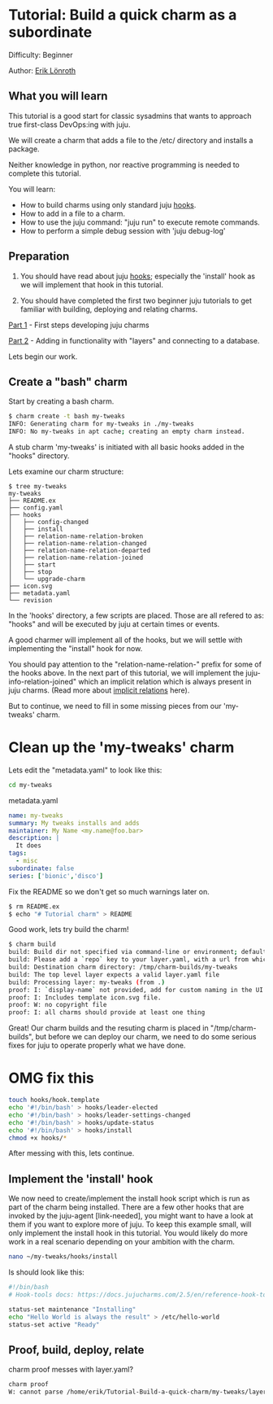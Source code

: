 # Tutorial: Build a quick charm as a subordinate

Difficulty: Beginner

Author: [Erik Lönroth](http://eriklonroth.wordpress.com)

## What you will learn
This tutorial is a good start for classic sysadmins that wants to approach true first-class DevOps:ing with juju.

We will create a charm that adds a file to the /etc/ directory and installs a package.

Neither knowledge in python, nor reactive programming is needed to complete this tutorial.

You will learn:

* How to build charms using only standard juju [hooks].
* How to add in a file to a charm.
* How to use the juju command: "juju run" to execute remote commands.
* How to perform a simple debug session with 'juju debug-log'

## Preparation
1. You should have read about juju [hooks]; especially the 'install' hook as we will implement that hook in this tutorial.

2. You should have completed the first two beginner juju tutorials to get familiar with building, deploying and relating charms.

[Part 1] - First steps developing juju charms

[Part 2] - Adding in functionality with "layers" and connecting to a database.

Lets begin our work.

## Create a "bash" charm
Start by creating a bash charm.

```bash
$ charm create -t bash my-tweaks
INFO: Generating charm for my-tweaks in ./my-tweaks
INFO: No my-tweaks in apt cache; creating an empty charm instead.
```

A stub charm 'my-tweaks' is initiated with all basic hooks added in the "hooks" directory.

Lets examine our charm structure:
```
$ tree my-tweaks
my-tweaks
├── README.ex
├── config.yaml
├── hooks
│   ├── config-changed
│   ├── install
│   ├── relation-name-relation-broken
│   ├── relation-name-relation-changed
│   ├── relation-name-relation-departed
│   ├── relation-name-relation-joined
│   ├── start
│   ├── stop
│   └── upgrade-charm
├── icon.svg
├── metadata.yaml
└── revision
```
In the 'hooks' directory, a few scripts are placed. Those are all refered to as: "hooks" and will be executed by juju at certain times or events.

A good charmer will implement all of the hooks, but we will settle with implementing the "install" hook for now.

You should pay attention to the "relation-name-relation-" prefix for some of the hooks above. In the next part of this tutorial, we will implement the juju-info-relation-joined" which an implicit relation which is always present in juju charms. (Read more about [implicit relations] here).

But to continue, we need to fill in some missing pieces from our 'my-tweaks' charm.

# Clean up the 'my-tweaks' charm
Lets edit the "metadata.yaml" to look like this:
```bash
cd my-tweaks
```
metadata.yaml
```yaml
name: my-tweaks
summary: My tweaks installs and adds
maintainer: My Name <my.name@foo.bar>
description: |
  It does
tags:
  - misc
subordinate: false
series: ['bionic','disco']

```
Fix the README so we don't get so much warnings later on.
```bash
$ rm README.ex
$ echo "# Tutorial charm" > README
```
Good work, lets try build the charm!
```bash
$ charm build
build: Build dir not specified via command-line or environment; defaulting to /tmp/charm-builds
build: Please add a `repo` key to your layer.yaml, with a url from which your layer can be cloned.
build: Destination charm directory: /tmp/charm-builds/my-tweaks
build: The top level layer expects a valid layer.yaml file
build: Processing layer: my-tweaks (from .)
proof: I: `display-name` not provided, add for custom naming in the UI
proof: I: Includes template icon.svg file.
proof: W: no copyright file
proof: I: all charms should provide at least one thing
```
Great! Our charm builds and the resuting charm is placed in "/tmp/charm-builds", but before we can deploy our charm, we need to do some serious fixes for juju to operate properly what we have done.

# OMG fix this
```bash
touch hooks/hook.template
echo '#!/bin/bash' > hooks/leader-elected
echo '#!/bin/bash' > hooks/leader-settings-changed
echo '#!/bin/bash' > hooks/update-status
echo '#!/bin/bash' > hooks/install
chmod +x hooks/*
```
After messing with this, lets continue.

## Implement the 'install' hook
We now need to create/implement the install hook script which is run as part of the charm being installed. There are a few other hooks that are invoked by the juju-agent [link-needed], you might want to have a look at them if you want to explore more of juju. To keep this example small, will only implement the install hook in this tutorial. You would likely do more work in a real scenario depending on your ambition with the charm.
```bash
nano ~/my-tweaks/hooks/install
```
Is should look like this:
```bash
#!/bin/bash
# Hook-tools docs: https://docs.jujucharms.com/2.5/en/reference-hook-tools

status-set maintenance "Installing"
echo "Hello World is always the result" > /etc/hello-world
status-set active "Ready"
```
## Proof, build, deploy, relate
charm proof messes with layer.yaml?
```bash
charm proof
W: cannot parse /home/erik/Tutorial-Build-a-quick-charm/my-tweaks/layer.yaml: 'NoneType' object has no attribute 'get'
```
[hooks]: https://docs.jujucharms.com/2.5/en/authors-charm-hooks
[part 1]: https://discourse.jujucharms.com/t/tutorial-charm-development-beginner-part-1
[part 2]: https://discourse.jujucharms.com/t/tutorial-charm-development-beginner-part-2
[implicit relations]: https://docs.jujucharms.com/2.5/en/authors-relations#implicit-relations
[juju-info]: https://github.com/juju-solutions/interface-juju-info
